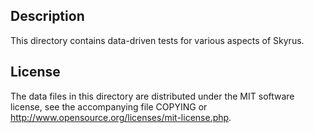 Description
------------

This directory contains data-driven tests for various aspects of Skyrus.

License
--------

The data files in this directory are distributed under the MIT software
license, see the accompanying file COPYING or
http://www.opensource.org/licenses/mit-license.php.

